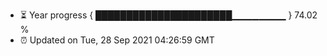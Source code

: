 - ⏳ Year progress { ██████████████████████▁▁▁▁▁▁▁▁ } 74.02 %
- ⏰ Updated on Tue, 28 Sep 2021 04:26:59 GMT


